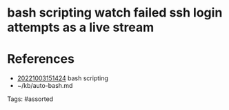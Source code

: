 # bash scripting watch failed ssh login attempts as a live stream

# References
- [20221003151424](/zet/20221003151424/) bash scripting
- ~/kb/auto-bash.md

Tags:
    #assorted

